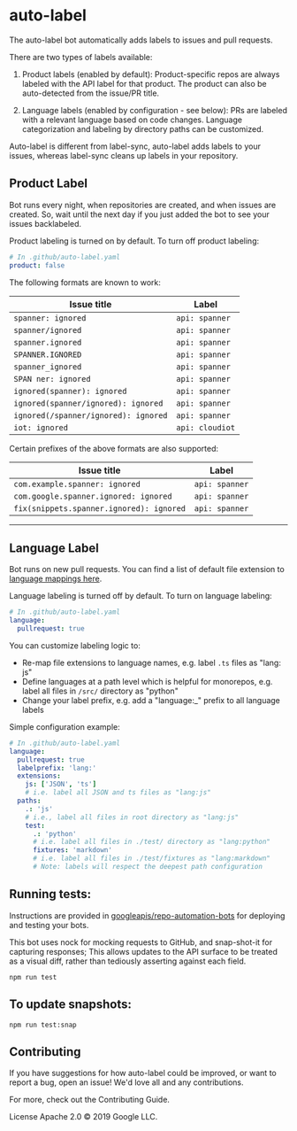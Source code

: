 # auto-label

The auto-label bot automatically adds labels to issues and pull requests.

There are two types of labels available: 
1. Product labels (enabled by default): Product-specific repos are always labeled with the API label 
for that product. The product can also be auto-detected from the issue/PR title. 

2. Language labels (enabled by configuration - see below): PRs are labeled with a relevant language based on code changes. Language categorization and labeling by directory paths can be customized.  

Auto-label is different from label-sync, auto-label adds labels to your issues, whereas label-sync cleans up labels in your repository.

## Product Label
Bot runs every night, when repositories are created, and when issues are created. So, wait until the next day if you just added the bot to see your issues backlabeled.

Product labeling is turned on by default. To turn off product labeling: 
```yaml
# In .github/auto-label.yaml
product: false
```

The following formats are known to work:

Issue title | Label
----------- | -----
`spanner: ignored` | `api: spanner`
`spanner/ignored` | `api: spanner`
`spanner.ignored` | `api: spanner`
`SPANNER.IGNORED` | `api: spanner`
`spanner_ignored` | `api: spanner`
`SPAN ner: ignored` | `api: spanner`
`ignored(spanner): ignored` | `api: spanner`
`ignored(spanner/ignored): ignored` | `api: spanner`
`ignored(/spanner/ignored): ignored` | `api: spanner`
`iot: ignored` | `api: cloudiot`

Certain prefixes of the above formats are also supported:

Issue title | Label
----------- | -----
`com.example.spanner: ignored` | `api: spanner`
`com.google.spanner.ignored: ignored` | `api: spanner`
`fix(snippets.spanner.ignored): ignored` | `api: spanner`

-------------------

## Language Label

Bot runs on new pull requests. You can find a list of default file extension to [language mappings here](https://github.com/googleapis/repo-automation-bots/blob/master/packages/auto-label/src/extensions.json).   

Language labeling is turned off by default. To turn on language labeling: 
```yaml
# In .github/auto-label.yaml
language:
  pullrequest: true
```

You can customize labeling logic to: 
- Re-map file extensions to language names, e.g. label `.ts` files as "lang: js"
- Define languages at a path level which is helpful for monorepos, e.g. label all files in `/src/` directory as "python"
- Change your label prefix, e.g. add a "language:_" prefix to all language labels

Simple configuration example:
```yaml
# In .github/auto-label.yaml
language:
  pullrequest: true
  labelprefix: 'lang:'
  extensions: 
    js: ['JSON', 'ts']
    # i.e. label all JSON and ts files as "lang:js"
  paths:
    .: 'js'
    # i.e., label all files in root directory as "lang:js"
    test:
      .: 'python'
      # i.e. label all files in ./test/ directory as "lang:python" 
      fixtures: 'markdown' 
      # i.e. label all files in ./test/fixtures as "lang:markdown"
      # Note: labels will respect the deepest path configuration
```

## Running tests:

Instructions are provided in [googleapis/repo-automation-bots](https://github.com/googleapis/repo-automation-bots/blob/master/README.md) for deploying and testing your bots.

This bot uses nock for mocking requests to GitHub, and snap-shot-it for capturing responses; This allows updates to the API surface to be treated as a visual diff, rather than tediously asserting against each field.

`npm run test`

## To update snapshots:

`npm run test:snap`

## Contributing

If you have suggestions for how auto-label could be improved, or want to report a bug, open an issue! We'd love all and any contributions.

For more, check out the Contributing Guide.

License
Apache 2.0 © 2019 Google LLC.
